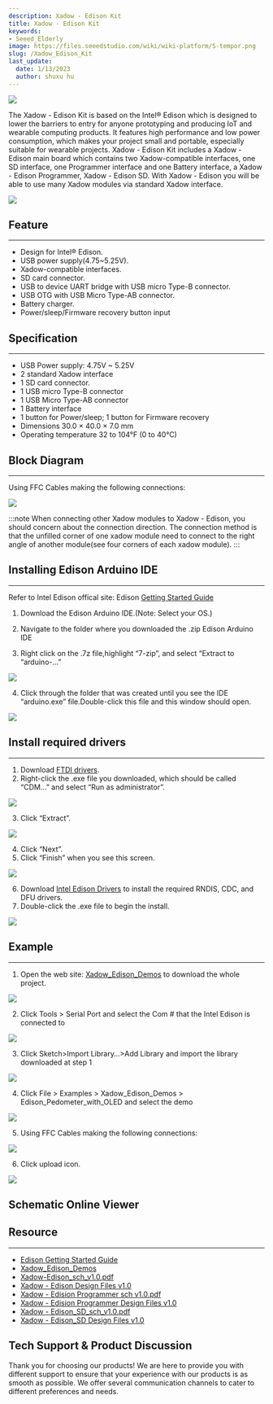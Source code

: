 ```yaml
---
description: Xadow - Edison Kit
title: Xadow - Edison Kit
keywords:
- Seeed_Elderly
image: https://files.seeedstudio.com/wiki/wiki-platform/S-tempor.png
slug: /Xadow_Edison_Kit
last_update:
  date: 1/13/2023
  author: shuxu hu
---
```

![](https://files.seeedstudio.com/wiki/Xadow_Edison_Kit/img/110040001%201.jpg)

The Xadow - Edison Kit is based on the Intel® Edison which is designed to lower the barriers to entry for anyone prototyping and producing IoT and wearable computing products. It features high performance and low power consumption, which makes your project small and portable, especially suitable for wearable projects. Xadow - Edison Kit includes a Xadow - Edison main board which contains two Xadow-compatible interfaces, one SD interface, one Programmer interface and one Battery interface, a Xadow - Edison Programmer, Xadow - Edison SD. With Xadow - Edison you will be able to use many Xadow modules via standard Xadow interface.

[![](https://files.seeedstudio.com/wiki/Seeed-WiKi/docs/images/300px-Get_One_Now_Banner-ragular.png)](https://www.seeedstudio.com/Xadow-Edison-Kit-p-2444.html)

## Feature
---
- Design for Intel® Edison.
- USB power supply(4.75~5.25V).
- Xadow-compatible interfaces.
- SD card connector.
- USB to device UART bridge with USB micro Type-B connector.
- USB OTG with USB Micro Type-AB connector.
- Battery charger.
- Power/sleep/Firmware recovery button input

## Specification
---
- USB Power supply: 4.75V ~ 5.25V
- 2 standard Xadow interface
- 1 SD card connector.
- 1 USB micro Type-B connector
- 1 USB Micro Type-AB connector
- 1 Battery interface
- 1 button for Power/sleep; 1 button for Firmware recovery
- Dimensions 30.0 × 40.0 × 7.0 mm
- Operating temperature 32 to 104°F (0 to 40°C)


## Block Diagram
---
Using FFC Cables making the following connections:

![](https://files.seeedstudio.com/wiki/Xadow_Edison_Kit/img/Xadow-Edison_Connection.png)

:::note
    When connecting other Xadow modules to Xadow - Edison, you should concern about the connection direction. The connection method is that the unfilled corner of one xadow module need to connect to the right angle of another module(see four corners of each xadow module).
:::
## Installing Edison Arduino IDE
---

Refer to Intel Edison offical site: Edison [Getting Started Guide](https://software.intel.com/en-us/get-started-edison-windows)

1. Download the Edison Arduino IDE.(Note: Select your OS.)

2. Navigate to the folder where you downloaded the .zip Edison Arduino IDE

3. Right click on the .7z file,highlight “7-zip”, and select “Extract to “arduino-…”

![](https://files.seeedstudio.com/wiki/Xadow_Edison_Kit/img/IndoorKit_Extract_7z.png)

4. Click through the folder that was created until you see the IDE “arduino.exe” file.Double-click this file and this window should open.

![](https://files.seeedstudio.com/wiki/Xadow_Edison_Kit/img/IndoorKit_ArduinoIDE.png)

## Install required drivers
---
1. Download [FTDI drivers](https://files.seeedstudio.com/wiki/Xadow_Edison_Kit/res/CDM%20v2.10.00%20WHQL%20Certified.exe).
2. Right-click the .exe file you downloaded, which should be called “CDM…” and select “Run as administrator”.

![](https://files.seeedstudio.com/wiki/Xadow_Edison_Kit/img/Edison_FTDI_Driver.jpg)

3. Click “Extract”.

![](https://files.seeedstudio.com/wiki/Xadow_Edison_Kit/img/Edison_FTDI_Driver_Install.jpg)

4. Click “Next”.
5. Click “Finish” when you see this screen.

![](https://files.seeedstudio.com/wiki/Xadow_Edison_Kit/img/Edison_FTDI_Driver_Install_ok.jpg)

6. Download [Intel Edison Drivers](https://downloadcenter.intel.com/product/83267) to install the required RNDIS, CDC, and DFU drivers.
7. Double-click the .exe file to begin the install.

![](https://files.seeedstudio.com/wiki/Xadow_Edison_Kit/img/Intel_Edison_Driver.jpg)

## Example
---
1. Open the web site: [Xadow_Edison_Demos](https://github.com/Seeed-Studio/Xadow_Edison_Demos) to download the whole project.

![](https://files.seeedstudio.com/wiki/Xadow_Edison_Kit/img/Github_Xadow_Edison_Demos.png)

2. Click Tools > Serial Port and select the Com # that the Intel Edison is connected to

![](https://files.seeedstudio.com/wiki/Xadow_Edison_Kit/img/Import_Indoor_Kit_Demo.png)

3. Click Sketch>Import Library…>Add Library and import the library downloaded at step 1

![](https://files.seeedstudio.com/wiki/Xadow_Edison_Kit/img/Xadow-Edison_Add_Library.png)

4. Click File > Examples > Xadow_Edison_Demos > Edison_Pedometer_with_OLED and select the demo

![](https://files.seeedstudio.com/wiki/Xadow_Edison_Kit/img/Xadow-Edison_Select_Pedometer_Demo.png)

5. Using FFC Cables making the following connections:

![](https://files.seeedstudio.com/wiki/Xadow_Edison_Kit/img/Xadow-Edison_Pedometer.jpg)

6. Click upload icon.

![](https://files.seeedstudio.com/wiki/Xadow_Edison_Kit/img/Xadow-Edison_upload.png)


## Schematic Online Viewer

<div className="altium-ecad-viewer" data-project-src="https://files.seeedstudio.com/wiki/Xadow_Edison_Kit/res/Xadow_-_Edision_Programmer_v1.0_sch%26pcb.zip" style={{borderRadius: '0px 0px 4px 4px', height: 500, borderStyle: 'solid', borderWidth: 1, borderColor: 'rgb(241, 241, 241)', overflow: 'hidden', maxWidth: 1280, maxHeight: 700, boxSizing: 'border-box'}}>
</div>



## Resource
---
- [Edison Getting Started Guide](https://software.intel.com/en-us/get-started-edison-windows)
- [Xadow_Edison_Demos](https://github.com/Seeed-Studio/Xadow_Edison_Demos)
- [Xadow-Edison_sch_v1.0.pdf](https://files.seeedstudio.com/wiki/Xadow_Edison_Kit/res/Xadow-Edison_sch_v1.0.pdf)
- [Xadow - Edison Design Files v1.0](https://files.seeedstudio.com/wiki/Xadow_Edison_Kit/res/Xadow-Edison_v1.0_sch%26pcb.zip)
- [Xadow - Edision Programmer sch v1.0.pdf](https://files.seeedstudio.com/wiki/Xadow_Edison_Kit/res/Xadow_-_Edision_Programmer_sch_v1.0.pdf)
- [Xadow - Edision Programmer Design Files v1.0](https://files.seeedstudio.com/wiki/Xadow_Edison_Kit/res/Xadow_-_Edision_Programmer_v1.0_sch%26pcb.zip)
- [Xadow - Edison_SD_sch_v1.0.pdf](https://files.seeedstudio.com/wiki/Xadow_Edison_Kit/res/Xadow_-_Edison_SD_sch_v1.0.pdf)
- [Xadow - Edison_SD Design Files v1.0](https://files.seeedstudio.com/wiki/Xadow_Edison_Kit/res/Xadow_-_Edison_SD_v1.0_sch%26pcb.zip)

## Tech Support & Product Discussion

Thank you for choosing our products! We are here to provide you with different support to ensure that your experience with our products is as smooth as possible. We offer several communication channels to cater to different preferences and needs.

<div class="button_tech_support_container">
<a href="https://forum.seeedstudio.com/" class="button_forum"></a> 
<a href="https://www.seeedstudio.com/contacts" class="button_email"></a>
</div>

<div class="button_tech_support_container">
<a href="https://discord.gg/eWkprNDMU7" class="button_discord"></a> 
<a href="https://github.com/Seeed-Studio/wiki-documents/discussions/69" class="button_discussion"></a>
</div>
